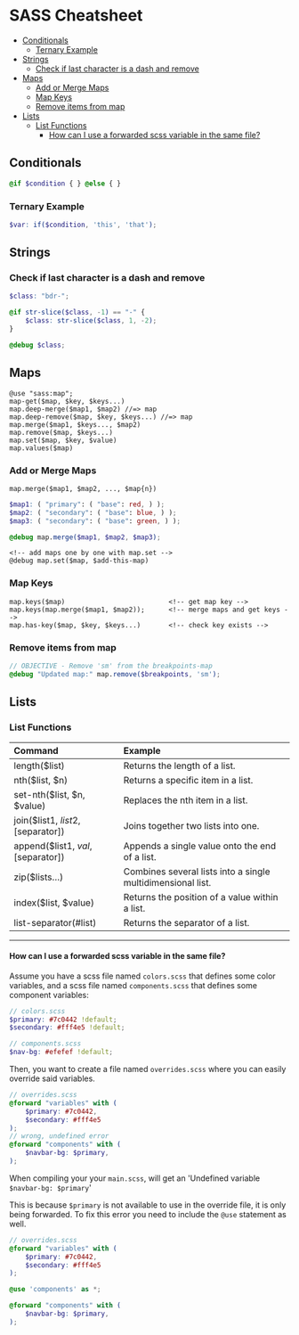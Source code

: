 # SASS Cheatsheet

<!-- MarkdownTOC -->

- [Conditionals](#conditionals)
    - [Ternary Example](#ternary-example)
- [Strings](#strings)
    - [Check if last character is a dash and remove](#check-if-last-character-is-a-dash-and-remove)
- [Maps](#maps)
    - [Add or Merge Maps](#add-or-merge-maps)
    - [Map Keys](#map-keys)
    - [Remove items from map](#remove-items-from-map)
- [Lists](#lists)
    - [List Functions](#list-functions)
        - [How can I use a forwarded scss variable in the same file?](#how-can-i-use-a-forwarded-scss-variable-in-the-same-file)

<!-- /MarkdownTOC -->




<a id="conditionals"></a>
## Conditionals

```scss
@if $condition { } @else { }
```
<a id="ternary-example"></a>
### Ternary Example
```scss
$var: if($condition, 'this', 'that');
```
<a id="strings"></a>
## Strings

<a id="check-if-last-character-is-a-dash-and-remove"></a>
### Check if last character is a dash and remove
```scss
$class: "bdr-";

@if str-slice($class, -1) == "-" {
    $class: str-slice($class, 1, -2);
}

@debug $class;
```

<a id="maps"></a>
## Maps

    @use "sass:map";
    map-get($map, $key, $keys...)
    map.deep-merge($map1, $map2) //=> map
    map.deep-remove($map, $key, $keys...) //=> map
    map.merge($map1, $keys..., $map2)
    map.remove($map, $keys...)
    map.set($map, $key, $value)
    map.values($map)

<a id="add-or-merge-maps"></a>
### Add or Merge Maps

    map.merge($map1, $map2, ..., $map{n})


```scss
$map1: ( "primary": ( "base": red, ) );
$map2: ( "secondary": ( "base": blue, ) );
$map3: ( "secondary": ( "base": green, ) );

@debug map.merge($map1, $map2, $map3);
```

    <!-- add maps one by one with map.set -->
    @debug map.set($map, $add-this-map)


<a id="map-keys"></a>
### Map Keys

    map.keys($map)                          <!-- get map key -->
    map.keys(map.merge($map1, $map2));      <!-- merge maps and get keys -->
    map.has-key($map, $key, $keys...)       <!-- check key exists -->


<a id="remove-items-from-map"></a>
### Remove items from map

```scss
// OBJECTIVE - Remove 'sm' from the breakpoints-map
@debug "Updated map:" map.remove($breakpoints, 'sm');
```

<a id="lists"></a>
## Lists

<a id="list-functions"></a>
### List Functions

| Command                            | Example                                                     |
| :--------------------------------- | :---------------------------------------------------------- |
| length($list)                      | Returns the length of a list.                               |
| nth($list, $n)                     | Returns a specific item in a list.                          |
| set-nth($list, $n, $value)         | Replaces the nth item in a list.                            |
| join($list1, $list2, [$separator]) | Joins together two lists into one.                          |
| append($list1, $val, [$separator]) | Appends a single value onto the end of a list.              |
| zip($lists…)                       | Combines several lists into a single multidimensional list. |
| index($list, $value)               | Returns the position of a value within a list.              |
| list-separator(#list)              | Returns the separator of a list.                            |






---

#### How can I use a forwarded scss variable in the same file?

Assume you have a scss file named `colors.scss` that defines some color variables, and a scss
file named `components.scss` that defines some component variables:

```scss
// colors.scss
$primary: #7c0442 !default;
$secondary: #fff4e5 !default;

// components.scss
$nav-bg: #efefef !default;
```

Then, you want to create a file named `overrides.scss` where you can easily override said variables.

```scss
// overrides.scss
@forward "variables" with (
    $primary: #7c0442,
    $secondary: #fff4e5
);
// wrong, undefined error
@forward "components" with (
    $navbar-bg: $primary,
);
```

When compiling your your `main.scss`, will get an 'Undefined variable `$navbar-bg: $primary`'

This is because `$primary` is not available to use in the override file, it is only being
forwarded. To fix this error you need to include the `@use` statement as well.

```scss
// overrides.scss
@forward "variables" with (
    $primary: #7c0442,
    $secondary: #fff4e5
);

@use 'components' as *;

@forward "components" with (
    $navbar-bg: $primary,
);
```
